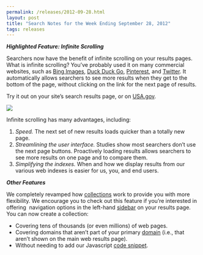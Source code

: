 ```yaml
---
permalink: /releases/2012-09-28.html
layout: post
title: "Search Notes for the Week Ending September 28, 2012"
tags: releases
---
```

<p><em><strong>Highlighted Feature: Infinite Scrolling</strong></em></p>
<p>Searchers now have the benefit of infinite scrolling on your results pages. What is infinite scrolling? You&#8217;ve probably used it on many commercial websites, such as <a href="http://www.bing.com/images/search?q=yosemite">Bing Images</a>, <a href="http://duckduckgo.com/?q=yosemite">Duck Duck Go</a>, <a href="http://pinterest.com/search/boards/?q=yosemite">Pinterest</a>, and <a href="https://twitter.com/i/#!/search/yosemite">Twitter</a>. It automatically allows searchers to see more results when they get to the bottom of the page, without clicking on the link for the next page of results.</p>
<p>Try it out on your site&#8217;s search results page, or on <a href="http://search.usa.gov/search?affiliate=usagov&amp;query=yosemite">USA.gov</a>.</p>
<p><a href="http://search.usa.gov/search?affiliate=usagov&amp;query=yosemite"><img class="img-polaroid" src="http://f22818b4dfc10241d8a3-f1564c64756a8cfee25b6b19953b1d23.r31.cf2.rackcdn.com/tumblr_mb2awk8xwU1qid15q.png"/></a></p>
<p>Infinite scrolling has many advantages, including:</p>
<ol><li><em><em>Speed.</em><span> </span></em>The next set of new results loads quicker than a totally new page.</li>
<li><em>Streamlining the user interface.</em> Studies show most searchers don&#8217;t use the next page buttons. Proactively loading results allows searchers to see more results on one page and to compare them.</li>
<li><em>Simplifying the indexes.</em> When and how we display results from our various web indexes is easier for us, you, and end users. </li>
</ol><p><em><strong>Other Features</strong></em></p>
<p>We completely revamped how <a href="/blog/how-to-create-collections-within-our-index.html">collections</a> work to provide you with more flexibility. We encourage you to check out this feature if you&#8217;re interested in offering  navigation options in the left-hand <a href="/blog/how-to-select-the-sidebar-options-that-appear-on-your.html">sidebar</a> on your results page. You can now create a collection:</p>
<ul><li>Covering tens of thousands (or even millions) of web pages.</li>
<li>Covering domains that aren&#8217;t part of your primary <a href="/blog/how-to-edit-your-domains.html">domain</a> (i.e., that aren&#8217;t shown on the main web results page). </li>
<li>Without needing to add our Javascript <a href="/blog/how-to-add-our-code-to-your-website.html">code snippet</a>.</li>
</ul>
